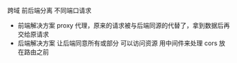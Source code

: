跨域 
前后端分离 不同端口请求
- 前端解决方案 
  proxy 代理，原来的请求被与后端同源的代替了，拿到数据后再交给原请求
- 后端解决方案
  让后端同意所有或部分 可以访问资源
  用中间件来处理 cors 放在路由之前